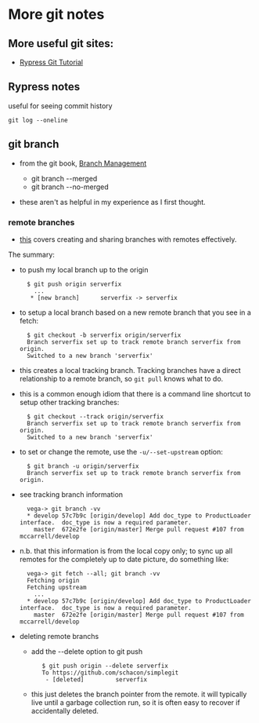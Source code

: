 # More git notes

## More useful git sites:

- [Rypress Git Tutorial](http://rypress.com/tutorials/git/index.html)

## Rypress notes

useful for seeing commit history

    git log --oneline


## git branch

- from the git book, [Branch Management](http://git-scm.com/book/en/v2/Git-Branching-Branch-Management)

    - git branch --merged
    - git branch --no-merged

- these aren't as helpful in my experience as I first thought.

### remote branches

- [this](http://git-scm.com/book/en/v2/Git-Branching-Remote-Branches) covers creating and
  sharing branches with remotes effectively.

The summary:

- to push my local branch up to the origin

        $ git push origin serverfix
          ...
         * [new branch]      serverfix -> serverfix

- to setup a local branch based on a new remote branch that you see in a fetch:

        $ git checkout -b serverfix origin/serverfix
        Branch serverfix set up to track remote branch serverfix from origin.
        Switched to a new branch 'serverfix'

- this creates a local tracking branch.  Tracking branches have a direct relationship
  to a remote branch, so `git pull` knows what to do.

- this is a common enough idiom that there is a command line shortcut to setup other tracking branches:

        $ git checkout --track origin/serverfix
        Branch serverfix set up to track remote branch serverfix from origin.
        Switched to a new branch 'serverfix'

- to set or change the remote, use the `-u/--set-upstream` option:

        $ git branch -u origin/serverfix
        Branch serverfix set up to track remote branch serverfix from origin.

- see tracking branch information

        vega-> git branch -vv
        * develop 57c7b9c [origin/develop] Add doc_type to ProductLoader interface.  doc_type is now a required parameter.
          master  672e2fe [origin/master] Merge pull request #107 from mccarrell/develop

- n.b. that this information is from the local copy only; to sync up all remotes
  for the completely up to date picture, do something like:

        vega-> git fetch --all; git branch -vv
        Fetching origin
        Fetching upstream
          ...
        * develop 57c7b9c [origin/develop] Add doc_type to ProductLoader interface.  doc_type is now a required parameter.
          master  672e2fe [origin/master] Merge pull request #107 from mccarrell/develop

- deleting remote branchs
    - add the --delete option to git push

             $ git push origin --delete serverfix
             To https://github.com/schacon/simplegit
              - [deleted]         serverfix

    - this just deletes the branch pointer from the remote.  it will typically live
      until a garbage collection run, so it is often easy to recover if accidentally
      deleted.
